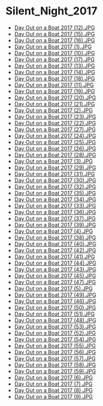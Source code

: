 # Silent_Night_2017

- [Day Out on a Boat 2017 (12).JPG](https://ik.imagekit.io/sackoba/events/2017/Silent_Night_2017/Day%20Out%20on%20a%20Boat%202017%20(12).JPG?updatedAt=1734807866535)
- [Day Out on a Boat 2017 (15).JPG](https://ik.imagekit.io/sackoba/events/2017/Silent_Night_2017/Day%20Out%20on%20a%20Boat%202017%20(15).JPG?updatedAt=1734807866695)
- [Day Out on a Boat 2017 (16).JPG](https://ik.imagekit.io/sackoba/events/2017/Silent_Night_2017/Day%20Out%20on%20a%20Boat%202017%20(16).JPG?updatedAt=1734807866754)
- [Day Out on a Boat 2017 (1).JPG](https://ik.imagekit.io/sackoba/events/2017/Silent_Night_2017/Day%20Out%20on%20a%20Boat%202017%20(1).JPG?updatedAt=1734807866791)
- [Day Out on a Boat 2017 (10).JPG](https://ik.imagekit.io/sackoba/events/2017/Silent_Night_2017/Day%20Out%20on%20a%20Boat%202017%20(10).JPG?updatedAt=1734807866815)
- [Day Out on a Boat 2017 (17).JPG](https://ik.imagekit.io/sackoba/events/2017/Silent_Night_2017/Day%20Out%20on%20a%20Boat%202017%20(17).JPG?updatedAt=1734807866839)
- [Day Out on a Boat 2017 (13).JPG](https://ik.imagekit.io/sackoba/events/2017/Silent_Night_2017/Day%20Out%20on%20a%20Boat%202017%20(13).JPG?updatedAt=1734807867124)
- [Day Out on a Boat 2017 (14).JPG](https://ik.imagekit.io/sackoba/events/2017/Silent_Night_2017/Day%20Out%20on%20a%20Boat%202017%20(14).JPG?updatedAt=1734807867132)
- [Day Out on a Boat 2017 (18).JPG](https://ik.imagekit.io/sackoba/events/2017/Silent_Night_2017/Day%20Out%20on%20a%20Boat%202017%20(18).JPG?updatedAt=1734807867192)
- [Day Out on a Boat 2017 (11).JPG](https://ik.imagekit.io/sackoba/events/2017/Silent_Night_2017/Day%20Out%20on%20a%20Boat%202017%20(11).JPG?updatedAt=1734807867277)
- [Day Out on a Boat 2017 (19).JPG](https://ik.imagekit.io/sackoba/events/2017/Silent_Night_2017/Day%20Out%20on%20a%20Boat%202017%20(19).JPG?updatedAt=1734807869296)
- [Day Out on a Boat 2017 (20).JPG](https://ik.imagekit.io/sackoba/events/2017/Silent_Night_2017/Day%20Out%20on%20a%20Boat%202017%20(20).JPG?updatedAt=1734807869355)
- [Day Out on a Boat 2017 (21).JPG](https://ik.imagekit.io/sackoba/events/2017/Silent_Night_2017/Day%20Out%20on%20a%20Boat%202017%20(21).JPG?updatedAt=1734807869415)
- [Day Out on a Boat 2017 (2).JPG](https://ik.imagekit.io/sackoba/events/2017/Silent_Night_2017/Day%20Out%20on%20a%20Boat%202017%20(2).JPG?updatedAt=1734807869518)
- [Day Out on a Boat 2017 (23).JPG](https://ik.imagekit.io/sackoba/events/2017/Silent_Night_2017/Day%20Out%20on%20a%20Boat%202017%20(23).JPG?updatedAt=1734807869689)
- [Day Out on a Boat 2017 (22).JPG](https://ik.imagekit.io/sackoba/events/2017/Silent_Night_2017/Day%20Out%20on%20a%20Boat%202017%20(22).JPG?updatedAt=1734807869659)
- [Day Out on a Boat 2017 (27).JPG](https://ik.imagekit.io/sackoba/events/2017/Silent_Night_2017/Day%20Out%20on%20a%20Boat%202017%20(27).JPG?updatedAt=1734807869896)
- [Day Out on a Boat 2017 (24).JPG](https://ik.imagekit.io/sackoba/events/2017/Silent_Night_2017/Day%20Out%20on%20a%20Boat%202017%20(24).JPG?updatedAt=1734807869989)
- [Day Out on a Boat 2017 (25).JPG](https://ik.imagekit.io/sackoba/events/2017/Silent_Night_2017/Day%20Out%20on%20a%20Boat%202017%20(25).JPG?updatedAt=1734807870015)
- [Day Out on a Boat 2017 (26).JPG](https://ik.imagekit.io/sackoba/events/2017/Silent_Night_2017/Day%20Out%20on%20a%20Boat%202017%20(26).JPG?updatedAt=1734807870557)
- [Day Out on a Boat 2017 (28).JPG](https://ik.imagekit.io/sackoba/events/2017/Silent_Night_2017/Day%20Out%20on%20a%20Boat%202017%20(28).JPG?updatedAt=1734807871971)
- [Day Out on a Boat 2017 (3).JPG](https://ik.imagekit.io/sackoba/events/2017/Silent_Night_2017/Day%20Out%20on%20a%20Boat%202017%20(3).JPG?updatedAt=1734807872098)
- [Day Out on a Boat 2017 (29).JPG](https://ik.imagekit.io/sackoba/events/2017/Silent_Night_2017/Day%20Out%20on%20a%20Boat%202017%20(29).JPG?updatedAt=1734807872113)
- [Day Out on a Boat 2017 (31).JPG](https://ik.imagekit.io/sackoba/events/2017/Silent_Night_2017/Day%20Out%20on%20a%20Boat%202017%20(31).JPG?updatedAt=1734807872191)
- [Day Out on a Boat 2017 (30).JPG](https://ik.imagekit.io/sackoba/events/2017/Silent_Night_2017/Day%20Out%20on%20a%20Boat%202017%20(30).JPG?updatedAt=1734807872424)
- [Day Out on a Boat 2017 (32).JPG](https://ik.imagekit.io/sackoba/events/2017/Silent_Night_2017/Day%20Out%20on%20a%20Boat%202017%20(32).JPG?updatedAt=1734807872562)
- [Day Out on a Boat 2017 (35).JPG](https://ik.imagekit.io/sackoba/events/2017/Silent_Night_2017/Day%20Out%20on%20a%20Boat%202017%20(35).JPG?updatedAt=1734807872903)
- [Day Out on a Boat 2017 (34).JPG](https://ik.imagekit.io/sackoba/events/2017/Silent_Night_2017/Day%20Out%20on%20a%20Boat%202017%20(34).JPG?updatedAt=1734807872953)
- [Day Out on a Boat 2017 (33).JPG](https://ik.imagekit.io/sackoba/events/2017/Silent_Night_2017/Day%20Out%20on%20a%20Boat%202017%20(33).JPG?updatedAt=1734807872958)
- [Day Out on a Boat 2017 (36).JPG](https://ik.imagekit.io/sackoba/events/2017/Silent_Night_2017/Day%20Out%20on%20a%20Boat%202017%20(36).JPG?updatedAt=1734807873704)
- [Day Out on a Boat 2017 (37).JPG](https://ik.imagekit.io/sackoba/events/2017/Silent_Night_2017/Day%20Out%20on%20a%20Boat%202017%20(37).JPG?updatedAt=1734807874741)
- [Day Out on a Boat 2017 (39).JPG](https://ik.imagekit.io/sackoba/events/2017/Silent_Night_2017/Day%20Out%20on%20a%20Boat%202017%20(39).JPG?updatedAt=1734807874977)
- [Day Out on a Boat 2017 (4).JPG](https://ik.imagekit.io/sackoba/events/2017/Silent_Night_2017/Day%20Out%20on%20a%20Boat%202017%20(4).JPG?updatedAt=1734807874943)
- [Day Out on a Boat 2017 (38).JPG](https://ik.imagekit.io/sackoba/events/2017/Silent_Night_2017/Day%20Out%20on%20a%20Boat%202017%20(38).JPG?updatedAt=1734807875163)
- [Day Out on a Boat 2017 (40).JPG](https://ik.imagekit.io/sackoba/events/2017/Silent_Night_2017/Day%20Out%20on%20a%20Boat%202017%20(40).JPG?updatedAt=1734807875313)
- [Day Out on a Boat 2017 (42).JPG](https://ik.imagekit.io/sackoba/events/2017/Silent_Night_2017/Day%20Out%20on%20a%20Boat%202017%20(42).JPG?updatedAt=1734807875591)
- [Day Out on a Boat 2017 (41).JPG](https://ik.imagekit.io/sackoba/events/2017/Silent_Night_2017/Day%20Out%20on%20a%20Boat%202017%20(41).JPG?updatedAt=1734807875707)
- [Day Out on a Boat 2017 (44).JPG](https://ik.imagekit.io/sackoba/events/2017/Silent_Night_2017/Day%20Out%20on%20a%20Boat%202017%20(44).JPG?updatedAt=1734807875725)
- [Day Out on a Boat 2017 (43).JPG](https://ik.imagekit.io/sackoba/events/2017/Silent_Night_2017/Day%20Out%20on%20a%20Boat%202017%20(43).JPG?updatedAt=1734807875774)
- [Day Out on a Boat 2017 (45).JPG](https://ik.imagekit.io/sackoba/events/2017/Silent_Night_2017/Day%20Out%20on%20a%20Boat%202017%20(45).JPG?updatedAt=1734807876593)
- [Day Out on a Boat 2017 (47).JPG](https://ik.imagekit.io/sackoba/events/2017/Silent_Night_2017/Day%20Out%20on%20a%20Boat%202017%20(47).JPG?updatedAt=1734807877553)
- [Day Out on a Boat 2017 (5).JPG](https://ik.imagekit.io/sackoba/events/2017/Silent_Night_2017/Day%20Out%20on%20a%20Boat%202017%20(5).JPG?updatedAt=1734807878003)
- [Day Out on a Boat 2017 (49).JPG](https://ik.imagekit.io/sackoba/events/2017/Silent_Night_2017/Day%20Out%20on%20a%20Boat%202017%20(49).JPG?updatedAt=1734807878075)
- [Day Out on a Boat 2017 (46).JPG](https://ik.imagekit.io/sackoba/events/2017/Silent_Night_2017/Day%20Out%20on%20a%20Boat%202017%20(46).JPG?updatedAt=1734807878228)
- [Day Out on a Boat 2017 (50).JPG](https://ik.imagekit.io/sackoba/events/2017/Silent_Night_2017/Day%20Out%20on%20a%20Boat%202017%20(50).JPG?updatedAt=1734807878357)
- [Day Out on a Boat 2017 (51).JPG](https://ik.imagekit.io/sackoba/events/2017/Silent_Night_2017/Day%20Out%20on%20a%20Boat%202017%20(51).JPG?updatedAt=1734807878448)
- [Day Out on a Boat 2017 (48).JPG](https://ik.imagekit.io/sackoba/events/2017/Silent_Night_2017/Day%20Out%20on%20a%20Boat%202017%20(48).JPG?updatedAt=1734807878431)
- [Day Out on a Boat 2017 (53).JPG](https://ik.imagekit.io/sackoba/events/2017/Silent_Night_2017/Day%20Out%20on%20a%20Boat%202017%20(53).JPG?updatedAt=1734807878462)
- [Day Out on a Boat 2017 (52).JPG](https://ik.imagekit.io/sackoba/events/2017/Silent_Night_2017/Day%20Out%20on%20a%20Boat%202017%20(52).JPG?updatedAt=1734807878874)
- [Day Out on a Boat 2017 (54).JPG](https://ik.imagekit.io/sackoba/events/2017/Silent_Night_2017/Day%20Out%20on%20a%20Boat%202017%20(54).JPG?updatedAt=1734807879327)
- [Day Out on a Boat 2017 (55).JPG](https://ik.imagekit.io/sackoba/events/2017/Silent_Night_2017/Day%20Out%20on%20a%20Boat%202017%20(55).JPG?updatedAt=1734807880342)
- [Day Out on a Boat 2017 (56).JPG](https://ik.imagekit.io/sackoba/events/2017/Silent_Night_2017/Day%20Out%20on%20a%20Boat%202017%20(56).JPG?updatedAt=1734807880715)
- [Day Out on a Boat 2017 (57).JPG](https://ik.imagekit.io/sackoba/events/2017/Silent_Night_2017/Day%20Out%20on%20a%20Boat%202017%20(57).JPG?updatedAt=1734807880758)
- [Day Out on a Boat 2017 (58).JPG](https://ik.imagekit.io/sackoba/events/2017/Silent_Night_2017/Day%20Out%20on%20a%20Boat%202017%20(58).JPG?updatedAt=1734807880908)
- [Day Out on a Boat 2017 (59).JPG](https://ik.imagekit.io/sackoba/events/2017/Silent_Night_2017/Day%20Out%20on%20a%20Boat%202017%20(59).JPG?updatedAt=1734807881141)
- [Day Out on a Boat 2017 (6).JPG](https://ik.imagekit.io/sackoba/events/2017/Silent_Night_2017/Day%20Out%20on%20a%20Boat%202017%20(6).JPG?updatedAt=1734807881123)
- [Day Out on a Boat 2017 (7).JPG](https://ik.imagekit.io/sackoba/events/2017/Silent_Night_2017/Day%20Out%20on%20a%20Boat%202017%20(7).JPG?updatedAt=1734807881124)
- [Day Out on a Boat 2017 (8).JPG](https://ik.imagekit.io/sackoba/events/2017/Silent_Night_2017/Day%20Out%20on%20a%20Boat%202017%20(8).JPG?updatedAt=1734807881261)
- [Day Out on a Boat 2017 (9).JPG](https://ik.imagekit.io/sackoba/events/2017/Silent_Night_2017/Day%20Out%20on%20a%20Boat%202017%20(9).JPG?updatedAt=1734807881483)
